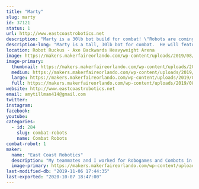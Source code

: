 ```yaml
---
title: "Marty"
slug: marty
id: 37121
status: 1
url: http://www.eastcoastrobotics.net
description: "Marty is a 30lb bot build for combat! \"Robots are coming to take our jobs!\" Marty used to be a humble cart collector at the local grocery store but now bigger and smarter robots have come to take his job and he wants revenge for the little guy!"
description-long: "Marty is a tall, 30lb bot for combat.  He will feature a lifter and exceptional mobility for his size.  Inspired by the post-apocalyptic shopping cart collectors from Target and Grocery stores.  His height an big eyes will surely be a crowd-pleaser :) We are very excited to bring this bot out into the world for the first time!"
location: Robot Ruckus - Axe Backwards Heavyweight Arena
image: https://makers.makerfaireorlando.com/wp-content/uploads/2019/08/marty-Headshot-1-1024x543.jpg
image-primary:
  thumbnail: https://makers.makerfaireorlando.com/wp-content/uploads/2019/08/marty-Headshot-1-150x150.jpg
  medium: https://makers.makerfaireorlando.com/wp-content/uploads/2019/08/marty-Headshot-1-300x159.jpg
  large: https://makers.makerfaireorlando.com/wp-content/uploads/2019/08/marty-Headshot-1-1024x543.jpg
  full: https://makers.makerfaireorlando.com/wp-content/uploads/2019/08/marty-Headshot-1.jpg
website: http://www.eastcoastrobotics.net
email: amytillman414@gmail.com
twitter: 
instagram: 
facebook: 
youtube: 
categories:
  - id: 284
    slug: combat-robots
    name: Combat Robots
combat-robot: 1
maker:
  name: "East Coast Robotics"
  description: "My teammates and I worked for Robogames and Combots in the Bay Area for 14 years (pitrunner, arena builders, arena wranglers, safety crew and head judge) we work the Winter Challenge in Brazil and competed in Battlebots with a 60lb bot 2000-2004 and I am currently one of the fabricators, pit crew as well as transport drone driver for Tombstone in Battlebots.  Our team, East Coast Robotics, led by two of our lead designers/fabricators: Michael Thombs and Steve Rys, even introduced airborne combat to the arena in 2013 on Discovery's \"Killer Robots\" with a quadcopter style flame-shooting bot!  We are educators and always looking for opportunities to bring something new and creative (and fun) to the sport mainly to expose the youngsters to just how exciting engineering is when it collides with creativity :)"
  image-primary: https://makers.makerfaireorlando.com/wp-content/uploads/2019/08/mauler5150-1024x1024.jpg
last-modified-db: "2019-11-06 17:44:35"
last-exported: "2020-10-07 18:47:00"
---
```

